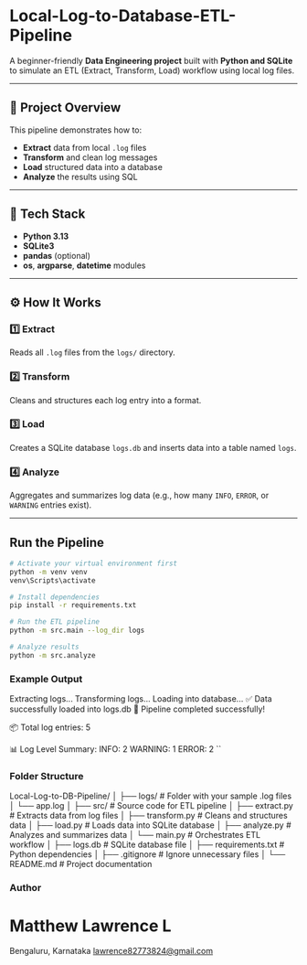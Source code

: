 # Local-Log-to-Database-ETL-Pipeline

A beginner-friendly **Data Engineering project** built with **Python and SQLite** to simulate an ETL (Extract, Transform, Load) workflow using local log files.

---

## 🚀 Project Overview

This pipeline demonstrates how to:
- **Extract** data from local `.log` files
- **Transform** and clean log messages
- **Load** structured data into a database
- **Analyze** the results using SQL

---

## 🧩 Tech Stack

- **Python 3.13**
- **SQLite3**
- **pandas** (optional)
- **os**, **argparse**, **datetime** modules

---

## ⚙️ How It Works

### 1️⃣ Extract
Reads all `.log` files from the `logs/` directory.

### 2️⃣ Transform
Cleans and structures each log entry into a format.

### 3️⃣ Load
Creates a SQLite database `logs.db` and inserts data into a table named `logs`.

### 4️⃣ Analyze
Aggregates and summarizes log data (e.g., how many `INFO`, `ERROR`, or `WARNING` entries exist).

---

## Run the Pipeline

```bash
# Activate your virtual environment first
python -m venv venv
venv\Scripts\activate

# Install dependencies
pip install -r requirements.txt

# Run the ETL pipeline
python -m src.main --log_dir logs

# Analyze results
python -m src.analyze

```

### Example Output

Extracting logs...
Transforming logs...
Loading into database...
✅ Data successfully loaded into logs.db
🎯 Pipeline completed successfully!

📦 Total log entries: 5

📊 Log Level Summary:
  INFO: 2
  WARNING: 1
  ERROR: 2
``
### Folder Structure
 Local-Log-to-DB-Pipeline/
│
├──  logs/                      # Folder with your sample .log files
│   └── app.log
│
├──  src/                       # Source code for ETL pipeline
│   ├── extract.py                # Extracts data from log files
│   ├── transform.py              # Cleans and structures data
│   ├── load.py                   # Loads data into SQLite database
│   ├── analyze.py                # Analyzes and summarizes data
│   └── main.py                   # Orchestrates ETL workflow
│
├── logs.db                    # SQLite database file
│
├── requirements.txt           # Python dependencies
│
├──  .gitignore                 # Ignore unnecessary files
│
└──  README.md                  # Project documentation

### Author 
# Matthew Lawrence L
Bengaluru, Karnataka
lawrence82773824@gmail.com
